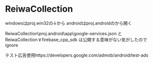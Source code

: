 # ReiwaCollection

windowsはproj.win32の↓から
androidはproj.androidのから開く

ReiwaCollection\proj.android\app\google-services.json
と
ReiwaCollection￥firebase_cpp_sdk
は公開する意味がない気がしたのでignore

テスト広告使用https://developers.google.com/admob/android/test-ads
